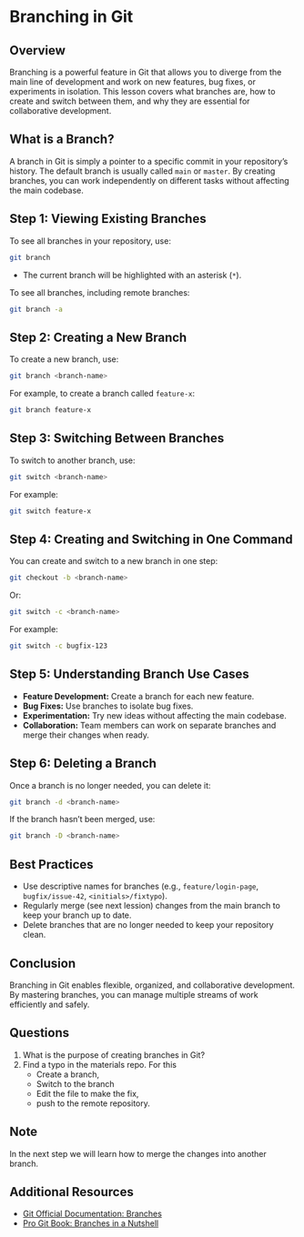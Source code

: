 # Branching in Git

## Overview

Branching is a powerful feature in Git that allows you to diverge from the main line of development and work on new features, bug fixes, or experiments in isolation. This lesson covers what branches are, how to create and switch between them, and why they are essential for collaborative development.

## What is a Branch?

A branch in Git is simply a pointer to a specific commit in your repository’s history. The default branch is usually called `main` or `master`. By creating branches, you can work independently on different tasks without affecting the main codebase.

## Step 1: Viewing Existing Branches

To see all branches in your repository, use:
```bash
git branch
```
- The current branch will be highlighted with an asterisk (`*`).

To see all branches, including remote branches:
```bash
git branch -a
```

## Step 2: Creating a New Branch

To create a new branch, use:

```bash
git branch <branch-name>
```

For example, to create a branch called `feature-x`:
```bash
git branch feature-x
```

## Step 3: Switching Between Branches

To switch to another branch, use:

```bash
git switch <branch-name>
```

For example:

```bash
git switch feature-x
```

## Step 4: Creating and Switching in One Command

You can create and switch to a new branch in one step:
```bash
git checkout -b <branch-name>
```
Or:
```bash
git switch -c <branch-name>
```
For example:
```bash
git switch -c bugfix-123
```

## Step 5: Understanding Branch Use Cases

- **Feature Development:** Create a branch for each new feature.
- **Bug Fixes:** Use branches to isolate bug fixes.
- **Experimentation:** Try new ideas without affecting the main codebase.
- **Collaboration:** Team members can work on separate branches and merge their changes when ready.

## Step 6: Deleting a Branch

Once a branch is no longer needed, you can delete it:
```bash
git branch -d <branch-name>
```
If the branch hasn’t been merged, use:
```bash
git branch -D <branch-name>
```

## Best Practices

- Use descriptive names for branches (e.g., `feature/login-page`, `bugfix/issue-42`, `<initials>/fixtypo`).
- Regularly merge (see next lession) changes from the main branch to keep your branch up to date.
- Delete branches that are no longer needed to keep your repository clean.

## Conclusion

Branching in Git enables flexible, organized, and collaborative development. By mastering branches, you can manage multiple streams of work efficiently and safely.

## Questions
1. What is the purpose of creating branches in Git?
2. Find a typo in the materials repo. For this
   - Create a branch, 
   - Switch to the branch
   - Edit the file to make the fix,
   - push to the remote repository.

## Note

In the next step we will learn how to merge the changes into another branch.

## Additional Resources

- [Git Official Documentation: Branches](https://git-scm.com/docs/git-branch)
- [Pro Git Book: Branches in a Nutshell](https://git-scm.com/book/en/v2/Git-Branching-Branches-in-a-Nutshell)
